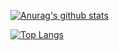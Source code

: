 [![Anurag's github stats](https://github-readme-stats.vercel.app/api?username=kindaidai&count_private=true&show_icons=true&theme=jolly)](https://github.com/anuraghazra/github-readme-stats)

[![Top Langs](https://github-readme-stats.vercel.app/api/top-langs/?username=kindaidai&theme=jolly)](https://github.com/anuraghazra/github-readme-stats)
